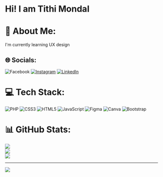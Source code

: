<h1>Hi! I am Tithi Mondal </H1>

# 💫 About Me:
I'm currently learning UX design



## 🌐 Socials:
![Facebook](https://img.shields.io/badge/Facebook-%231877F2.svg?logo=Facebook&logoColor=white) [![Instagram](https://img.shields.io/badge/Instagram-%23E4405F.svg?logo=Instagram&logoColor=white)](https://instagram.com/t1th1m0ndal) [![LinkedIn](https://img.shields.io/badge/LinkedIn-%230077B5.svg?logo=linkedin&logoColor=white)](https://linkedin.com/in/tithi-mondal-bb5a4123a) 

# 💻 Tech Stack:
![PHP](https://img.shields.io/badge/php-%23777BB4.svg?style=for-the-badge&logo=php&logoColor=white) ![CSS3](https://img.shields.io/badge/css3-%231572B6.svg?style=for-the-badge&logo=css3&logoColor=white) ![HTML5](https://img.shields.io/badge/html5-%23E34F26.svg?style=for-the-badge&logo=html5&logoColor=white) ![JavaScript](https://img.shields.io/badge/javascript-%23323330.svg?style=for-the-badge&logo=javascript&logoColor=%23F7DF1E) 	![Figma](https://img.shields.io/badge/figma-%23F24E1E.svg?style=for-the-badge&logo=figma&logoColor=white) ![Canva](https://img.shields.io/badge/Canva-%2300C4CC.svg?style=for-the-badge&logo=Canva&logoColor=white) ![Bootstrap](https://img.shields.io/badge/bootstrap-%23563D7C.svg?style=for-the-badge&logo=bootstrap&logoColor=white)
# 📊 GitHub Stats:
![](https://github-readme-stats.vercel.app/api?username=tithimondal&theme=dark&hide_border=false&include_all_commits=false&count_private=true)<br/>
![](https://github-readme-streak-stats.herokuapp.com/?user=tithimondal&theme=dark&hide_border=false)<br/>
![](https://github-readme-stats.vercel.app/api/top-langs/?username=tithimondal&theme=dark&hide_border=false&include_all_commits=false&count_private=true&layout=compact)

---
[![](https://visitcount.itsvg.in/api?id=tithimondal&icon=0&color=0)](https://visitcount.itsvg.in)

<!-- Proudly created with GPRM ( https://gprm.itsvg.in ) -->
